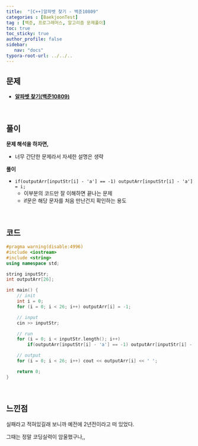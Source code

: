 ```yaml
---
title:  "[C++]알파벳 찾기 - 백준10809"
categories : [BaekjoonTest]
tag : [백준, 프로그래머스, 알고리즘 문제풀이]
toc: true
toc_sticky: true
author_profile: false
sidebar:
   nav: "docs"
typora-root-url: ../../..
---
```




## 문제

* **[알파벳 찾기(백준10809)](https://www.acmicpc.net/problem/10809)**

<br>

## 풀이

**문제 해석을 하자면,**

* 너무 간단한 문제라서 자세한 설명은 생략



**풀이**

* `if(outputArr[inputStr[i] - 'a'] == -1) outputArr[inputStr[i] - 'a'] = i;`
  * 이부분의 코드만 잘 이해하면 끝나는 문제
  * if문은 해당 문자를 처음 만난건지 확인하는 용도





<br>

## 코드

```c++
#pragma warning(disable:4996)
#include <iostream>
#include <string>
using namespace std;

string inputStr;
int outputArr[26];

int main() {
	// init
	int i = 0;
	for (i = 0; i < 26; i++) outputArr[i] = -1;

	// input
	cin >> inputStr;

	// run
	for (i = 0; i < inputStr.length(); i++) 
		if(outputArr[inputStr[i] - 'a'] == -1) outputArr[inputStr[i] - 'a'] = i;

	// output
	for (i = 0; i < 26; i++) cout << outputArr[i] << ' ';

	return 0;
}
```

<br>

## 느낀점

실패라고 적혀있길래 보니까 예전에 2년전이라고 떠 있었다.

그때는 정말 코딩실력이 암울했구나,,
